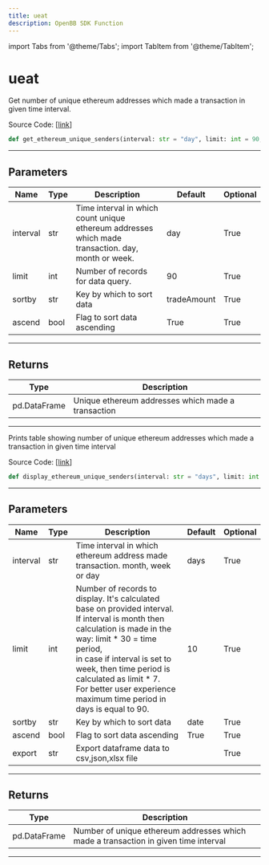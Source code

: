```yaml
---
title: ueat
description: OpenBB SDK Function
---
```


import Tabs from '@theme/Tabs';
import TabItem from '@theme/TabItem';

# ueat

<Tabs>
<TabItem value="model" label="Model" default>

Get number of unique ethereum addresses which made a transaction in given time interval.

Source Code: [[link](https://github.com/OpenBB-finance/OpenBBTerminal/tree/main/openbb_terminal/cryptocurrency/onchain/bitquery_model.py#L584)]

```python
def get_ethereum_unique_senders(interval: str = "day", limit: int = 90, sortby: str = "tradeAmount", ascend: bool = True) -> pd.DataFrame
```

---

## Parameters

| Name | Type | Description | Default | Optional |
| ---- | ---- | ----------- | ------- | -------- |
| interval | str | Time interval in which count unique ethereum addresses which made transaction. day,<br/>month or week. | day | True |
| limit | int | Number of records for data query. | 90 | True |
| sortby | str | Key by which to sort data | tradeAmount | True |
| ascend | bool | Flag to sort data ascending | True | True |


---

## Returns

| Type | Description |
| ---- | ----------- |
| pd.DataFrame | Unique ethereum addresses which made a transaction |
---



</TabItem>
<TabItem value="view" label="View">

Prints table showing number of unique ethereum addresses which made a transaction in given time interval

Source Code: [[link](https://github.com/OpenBB-finance/OpenBBTerminal/tree/main/openbb_terminal/cryptocurrency/onchain/bitquery_view.py#L225)]

```python
def display_ethereum_unique_senders(interval: str = "days", limit: int = 10, sortby: str = "date", ascend: bool = True, export: str = "") -> None
```

---

## Parameters

| Name | Type | Description | Default | Optional |
| ---- | ---- | ----------- | ------- | -------- |
| interval | str | Time interval in which ethereum address made transaction. month, week or day | days | True |
| limit | int | Number of records to display. It's calculated base on provided interval.<br/>If interval is month then calculation is made in the way: limit * 30 = time period,<br/>in case if interval is set to week, then time period is calculated as limit * 7.<br/>For better user experience maximum time period in days is equal to 90. | 10 | True |
| sortby | str | Key by which to sort data | date | True |
| ascend | bool | Flag to sort data ascending | True | True |
| export | str | Export dataframe data to csv,json,xlsx file |  | True |


---

## Returns

| Type | Description |
| ---- | ----------- |
| pd.DataFrame | Number of unique ethereum addresses which made a transaction in given time interval |
---



</TabItem>
</Tabs>